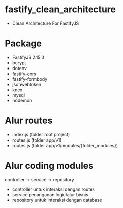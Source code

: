 # fastify_clean_architecture
 - Clean Architecture For FastifyJS
# Package
 - FastifyJS 2.15.3
 - bcrypt
 - dotenv
 - fastify-cors
 - fastify-formbody
 - jsonwebtoken
 - knex
 - mysql
 - nodemon
# Alur routes
 - index.js (folder root project)
 - routes.js (folder app/v1)
 - routes.js (folder app/v1/modules/{folder_modules})
# Alur coding modules
 controller -> service -> repository
 - controller untuk interaksi dengan routes
 - service penanganan logic/alur bisnis
 - repository untuk interaksi dengan database
